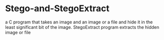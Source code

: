 # Stego-and-StegoExtract
a C program that takes an image and an image or a file and hide it in the least significant bit of the image. StegoExtract program extracts the hidden image or file  
